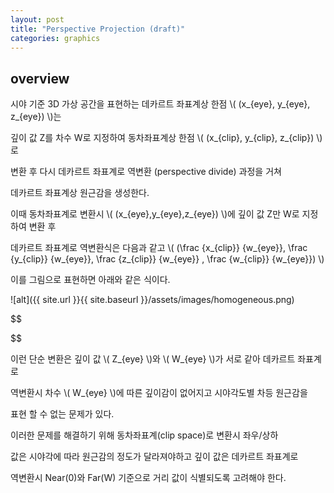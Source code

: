 ```yaml
---
layout: post
title: "Perspective Projection (draft)"
categories: graphics
---
```


## overview

시야 기준 3D 가상 공간을 표현하는 데카르트 좌표계상 한점 \\( (x_{eye}, y_{eye}, z_{eye}) \\)는 

깊이 값 Z를 차수 W로 지정하여 동차좌표계상 한점 \\( (x_{clip}, y_{clip}, z_{clip}) \\)로 

변환 후 다시 데카르트 좌표계로 역변환 (perspective divide) 과정을 거쳐 

데카르트 좌표계상 원근감을 생성한다.

이때 동차좌표계로 변환시 \\( (x_{eye},y_{eye},z_{eye}) \\)에 깊이 값 Z만 W로 지정하여 변환 후 

데카르트 좌표계로 역변환식은 다음과 같고 \\(
(\frac {x_{clip}} {w_{eye}}, \frac {y_{clip}} {w_{eye}}, \frac {z_{clip}} {w_{eye}} , \frac {w_{clip}} {w_{eye}}) 
  \\)

이를 그림으로 표현하면 아래와 같은 식이다.

![alt]({{ site.url }}{{ site.baseurl }}/assets/images/homogeneous.png)

$$

$$



이런 단순 변환은 깊이 값 \\( Z_{eye} \\)와 \\( W_{eye} \\)가 서로 같아 데카르트 좌표계로 

역변환시 차수 \\( W_{eye} \\)에 따른 깊이감이 없어지고 시야각도별 차등 원근감을 

표현 할 수 없는 문제가 있다.

이러한 문제를 해결하기 위해 동차좌표계(clip space)로 변환시 좌우/상하 

값은 시야각에 따라 원근감의 정도가 달라져야하고 깊이 값은 데카르트 좌표계로

역변환시 Near(0)와 Far(W) 기준으로 거리 값이 식별되도록 고려해야 한다.

